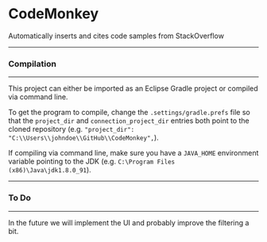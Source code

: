 # CodeMonkey

Automatically inserts and cites code samples from StackOverflow

---

### Compilation

---

This project can either be imported as an Eclipse Gradle project or compiled via command line.

To get the program to compile, change the `.settings/gradle.prefs` file so that the `project_dir` and `connection_project_dir` entries both point to the cloned repository (e.g. `"project_dir": "C:\\Users\\johndoe\\GitHub\\CodeMonkey",`).

If compiling via command line, make sure you have a `JAVA_HOME` environment variable pointing to the JDK (e.g. `C:\Program Files (x86)\Java\jdk1.8.0_91`).

---

### To Do

---

In the future we will implement the UI and probably improve the filtering a bit.
